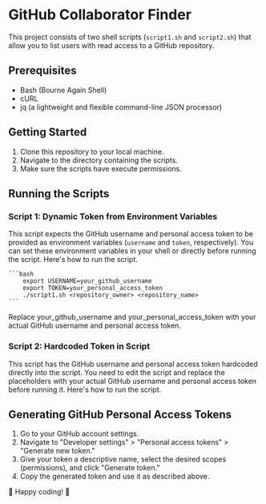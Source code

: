 # GitHub Collaborator Finder

This project consists of two shell scripts (`script1.sh` and `script2.sh`) that allow you to list users with read access to a GitHub repository.

## Prerequisites

- Bash (Bourne Again Shell)
- cURL
- jq (a lightweight and flexible command-line JSON processor)

## Getting Started

1. Clone this repository to your local machine.
2. Navigate to the directory containing the scripts.
3. Make sure the scripts have execute permissions.

## Running the Scripts

### Script 1: Dynamic Token from Environment Variables

This script expects the GitHub username and personal access token to be provided as environment variables (`username` and `token`, respectively). You can set these environment variables in your shell or directly before running the script. Here's how to run the script.

    ```bash
        export USERNAME=your_github_username
        export TOKEN=your_personal_access_token
        ./script1.sh <repository_owner> <repository_name>
    ```

Replace your_github_username and your_personal_access_token with your actual GitHub username and personal access token.

### Script 2: Hardcoded Token in Script

This script has the GitHub username and personal access token hardcoded directly into the script. You need to edit the script and replace the placeholders with your actual GitHub username and personal access token before running it. Here's how to run the script.

## Generating GitHub Personal Access Tokens

1. Go to your GitHub account settings.
2. Navigate to "Developer settings" > "Personal access tokens" > "Generate new token."
3. Give your token a descriptive name, select the desired scopes (permissions), and click "Generate token."
4. Copy the generated token and use it as described above.

🚀 Happy coding! 🚀
